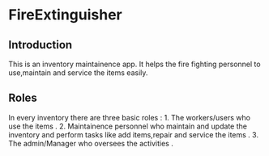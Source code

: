 # FireExtinguisher

## Introduction
 This is an inventory maintainence app.
 It helps the fire fighting personnel to use,maintain and service the items easily.

## Roles
  In every inventory there are three basic roles :
    1. The workers/users who use the items .
    2. Maintainence personnel who maintain and update the inventory and perform tasks like add items,repair and service the items .
    3. The admin/Manager who oversees the activities .
    
